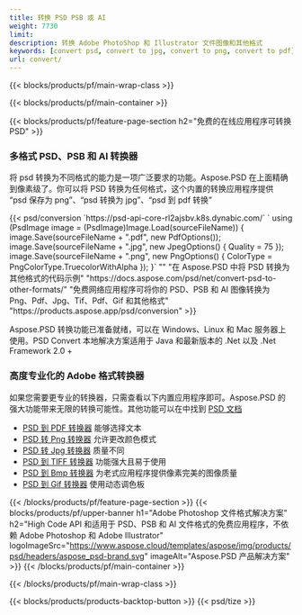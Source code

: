 ```yaml
---
title: 转换 PSD PSB 或 AI
weight: 7730
limit: 
description: 转换 Adobe PhotoShop 和 Illustrator 文件图像和其他格式
keywords: [convert psd, convert to jpg, convert to png, convert to pdf]
url: convert/
---
```


{{< blocks/products/pf/main-wrap-class >}}

{{< blocks/products/pf/main-container >}}

{{< blocks/products/pf/feature-page-section h2="免费的在线应用程序可转换PSD" >}}
<h3 class="headingpdleft">多格式 PSD、PSB 和 AI 转换器</h3>
<p>将 psd 转换为不同格式的能力是一项广泛要求的功能。Aspose.PSD 在上面精确到像素级了。你可以将 PSD 转换为任何格式，这个内置的转换应用程序提供 “psd 保存为 png”、“psd 转换为 jpg”、“psd 到 pdf 转换”</p>
{{< psd/conversion `https://psd-api-core-rl2ajsbv.k8s.dynabic.com/` 
`    using (PsdImage image = (PsdImage)Image.Load(sourceFileName))
    {
        image.Save(sourceFileName + ".pdf", new PdfOptions());
        image.Save(sourceFileName + ".jpg",  new JpegOptions() { Quality = 75 });
        image.Save(sourceFileName + ".png",  new PngOptions() {  ColorType = PngColorType.TruecolorWithAlpha });
    }` 
"" 
"在 Aspose.PSD 中将 PSD 转换为其他格式的代码示例"  "https://docs.aspose.com/psd/net/convert-psd-to-other-formats/" 
"免费网络应用程序可将你的 PSD、PSB 和 AI 图像转换为 Png、Pdf、Jpg、Tif、Pdf、Gif 和其他格式" "https://products.aspose.app/psd/conversion" >}}
<br />
<p>Aspose.PSD 转换功能已准备就绪，可以在 Windows、Linux 和 Mac 服务器上使用。PSD Convert 本地解决方案适用于 Java 和最新版本的 .Net 以及 .Net Framework 2.0 +</p>

<h3 class="headingpdleft">高度专业化的 Adobe 格式转换器</h3>
<p>如果您需要更专业的转换器，只需查看以下内置应用程序即可。Aspose.PSD 的强大功能带来无限的转换可能性。其他功能可以在中找到 <a href="https://docs.aspose.com/psd/">PSD 文档</a></p>
<ul>
<li><a href="to-pdf">PSD 到 PDF 转换器</a> 能够选择文本</li>
<li><a href="to-png">PSD 转 Png 转换器</a> 允许更改颜色模式</li>
<li><a href="to-jpg">PSD 转 Jpg 转换器</a> 质量不同</li>
<li><a href="to-tiff">PSD 到 TIFF 转换器</a> 功能强大且易于使用</li>
<li><a href="to-bmp">PSD 到 Bmp 转换器</a> 为老式应用程序提供像素完美的图像质量</li>
<li><a href="to-gif">PSD 到 Gif 转换器</a> 使用动态调色板</li>
</ul>

{{< /blocks/products/pf/feature-page-section >}}
{{< blocks/products/pf/upper-banner h1="Adobe Photoshop 文件格式解决方案" h2="High Code API 和适用于 PSD、PSB 和 AI 文件格式的免费应用程序，不依赖 Adobe Photoshop 和 Adobe Illustrator" logoImageSrc="https://www.aspose.cloud/templates/aspose/img/products/psd/headers/aspose_psd-brand.svg" imageAlt="Aspose.PSD 产品解决方案" >}}
{{< /blocks/products/pf/main-container >}}


{{< /blocks/products/pf/main-wrap-class >}}

{{< blocks/products/products-backtop-button >}}
{{< psd/tize >}}
